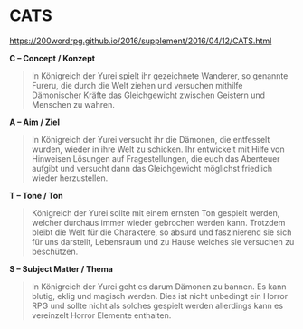 # CATS 

https://200wordrpg.github.io/2016/supplement/2016/04/12/CATS.html

**C – Concept / Konzept**

> In Königreich der Yurei spielt ihr gezeichnete Wanderer, so genannte Fureru, die durch die Welt ziehen und versuchen mithilfe Dämonischer Kräfte das Gleichgewicht zwischen Geistern und Menschen zu wahren.

**A – Aim / Ziel**

> In Königreich der Yurei versucht ihr die Dämonen, die entfesselt wurden, wieder in ihre Welt zu schicken. Ihr entwickelt mit Hilfe von Hinweisen Lösungen auf Fragestellungen, die euch das Abenteuer aufgibt und versucht dann das Gleichgewicht möglichst friedlich wieder herzustellen.

**T – Tone / Ton**

> Königreich der Yurei sollte mit einem ernsten Ton gespielt werden, welcher durchaus immer wieder gebrochen werden kann. Trotzdem bleibt die Welt für die Charaktere, so absurd und faszinierend sie sich für uns darstellt, Lebensraum und zu Hause welches sie versuchen zu beschützen.

**S – Subject Matter / Thema** 

> In Königreich der Yurei geht es darum Dämonen zu bannen. Es kann blutig, eklig und magisch werden. Dies ist nicht unbedingt ein Horror RPG und sollte nicht als solches gespielt werden allerdings kann es vereinzelt Horror Elemente enthalten.